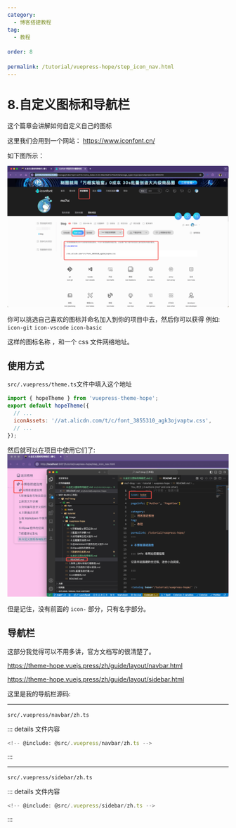 ```yaml
---
category:
  - 博客搭建教程
tag:
  - 教程

order: 8

permalink: /tutorial/vuepress-hope/step_icon_nav.html
---
```


# 8.自定义图标和导航栏

这个篇章会讲解如何自定义自己的图标

这里我们会用到一个网站：
https://www.iconfont.cn/

如下图所示：

![iconfont 图示](img/iconfont.png)

你可以挑选自己喜欢的图标并命名加入到你的项目中去，然后你可以获得 例如:
`icon-git`
`icon-vscode`
`icon-basic`

这样的图标名称 ，和一个 css 文件网络地址。

## 使用方式

`src/.vuepress/theme.ts`文件中填入这个地址

```js
import { hopeTheme } from 'vuepress-theme-hope';
export default hopeTheme({
  // ...
  iconAssets: '//at.alicdn.com/t/c/font_3855310_agk3ojvaptw.css',
  // ...
});
```

然后就可以在项目中使用它们了:
![icon 使用方法](img/icon-use.png)

但是记住，没有前面的 `icon-` 部分，只有名字部分。

## 导航栏

这部分我觉得可以不用多讲，官方文档写的很清楚了。

https://theme-hope.vuejs.press/zh/guide/layout/navbar.html

https://theme-hope.vuejs.press/zh/guide/layout/sidebar.html

这里是我的导航栏源码:

---

`src/.vuepress/navbar/zh.ts`

::: details 文件内容

```js title="src/.vuepress/navbar/zh.ts 文件内容"
<!-- @include: @src/.vuepress/navbar/zh.ts -->
```

:::

---

`src/.vuepress/sidebar/zh.ts`

::: details 文件内容

```js title="src/.vuepress/sidebar/zh.ts 文件内容"
<!-- @include: @src/.vuepress/sidebar/zh.ts -->
```

:::
